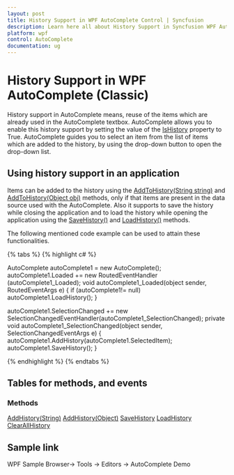 ```yaml
---
layout: post
title: History Support in WPF AutoComplete Control | Syncfusion
description: Learn here all about History Support in Syncfusion WPF AutoComplete (Classic) control, its elements and more details.
platform: wpf
control: AutoComplete
documentation: ug
---
```


# History Support in WPF AutoComplete (Classic)

History support in AutoComplete means, reuse of the items which are already used in the AutoComplete textbox. AutoComplete allows you to enable this history support by setting the value of the [IsHistory](https://help.syncfusion.com/cr/wpf/Syncfusion.Windows.Tools.Controls.AutoComplete.html#Syncfusion_Windows_Tools_Controls_AutoComplete_IsHistory) property to True. AutoComplete guides you to select an item from the list of items which are added to the history, by using the drop-down button to open the drop-down list.

## Using history support in an application 

Items can be added to the history using the [AddToHistory(String string)](https://help.syncfusion.com/cr/wpf/Syncfusion.Windows.Tools.Controls.AutoComplete.html#Syncfusion_Windows_Tools_Controls_AutoComplete_AddHistory_System_String_) and [AddToHistory(Object obj)](https://help.syncfusion.com/cr/wpf/Syncfusion.Windows.Tools.Controls.AutoComplete.html#Syncfusion_Windows_Tools_Controls_AutoComplete_AddHistory_System_Object_) methods, only if that items are present in the data source used with the AutoComplete. Also it supports to save the history while closing the application and to load the history while opening the application using the [SaveHistory()](https://help.syncfusion.com/cr/wpf/Syncfusion.Windows.Tools.Controls.AutoComplete.html#Syncfusion_Windows_Tools_Controls_AutoComplete_SaveHistory) and [LoadHistory()](https://help.syncfusion.com/cr/wpf/Syncfusion.Windows.Tools.Controls.AutoComplete.html#Syncfusion_Windows_Tools_Controls_AutoComplete_LoadHistory) methods. 

The following mentioned code example can be used to attain these functionalities.

{% tabs %}
{% highlight c# %}

AutoComplete autoComplete1 = new AutoComplete();
autoComplete1.Loaded += new RoutedEventHandler
(autoComplete1_Loaded);
void autoComplete1_Loaded(object sender, RoutedEventArgs e)
{
    if (autoComplete1!= null)
    autoComplete1.LoadHistory();
}

autoComplete1.SelectionChanged += new SelectionChangedEventHandler(autoComplete1_SelectionChanged);
private void autoComplete1_SelectionChanged(object sender, SelectionChangedEventArgs e)
{
    autoComplete1.AddHistory(autoComplete1.SelectedItem);
    autoComplete1.SaveHistory();
}

{% endhighlight %}
{% endtabs %}

## Tables for methods, and events

### Methods

[AddHistory(String)](https://help.syncfusion.com/cr/wpf/Syncfusion.Windows.Tools.Controls.AutoComplete.html#Syncfusion_Windows_Tools_Controls_AutoComplete_AddHistory_System_String_)
[AddHistory(Object)](https://help.syncfusion.com/cr/wpf/Syncfusion.Windows.Tools.Controls.AutoComplete.html#Syncfusion_Windows_Tools_Controls_AutoComplete_AddHistory_System_Object_)
[SaveHistory](https://help.syncfusion.com/cr/wpf/Syncfusion.Windows.Tools.Controls.AutoComplete.html#Syncfusion_Windows_Tools_Controls_AutoComplete_SaveHistory)
[LoadHistory](https://help.syncfusion.com/cr/wpf/Syncfusion.Windows.Tools.Controls.AutoComplete.html#Syncfusion_Windows_Tools_Controls_AutoComplete_LoadHistory)
[ClearAllHistory](https://help.syncfusion.com/cr/wpf/Syncfusion.Windows.Tools.Controls.AutoComplete.html#Syncfusion_Windows_Tools_Controls_AutoComplete_ClearAllHistory)

## Sample link

WPF Sample Browser-> Tools -> Editors -> AutoComplete Demo
